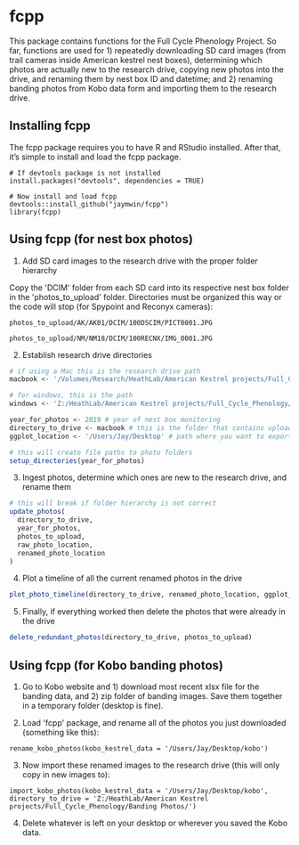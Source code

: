 
<!-- README.md is generated from README.Rmd. Please edit that file -->

fcpp
=============

This package contains functions for the Full Cycle Phenology Project. So far, functions are used for 1) repeatedly downloading SD card
images (from trail cameras inside American kestrel nest boxes), determining which photos are actually new to the research drive, copying
new photos into the drive, and renaming them by nest box ID and datetime; and 2) renaming banding photos from Kobo data form and importing them to the research drive.

Installing fcpp
------------------------

The fcpp package requires you to have R and RStudio installed.
After that, it’s simple to install and load the fcpp package.

    # If devtools package is not installed
    install.packages("devtools", dependencies = TRUE)

    # Now install and load fcpp
    devtools::install_github("jaymwin/fcpp")
    library(fcpp)

Using fcpp (for nest box photos)
-------------------

1. Add SD card images to the research drive with the proper folder hierarchy

Copy the 'DCIM' folder from each SD card into its respective nest box folder in the 'photos_to_upload' folder. Directories must be organized this way or the code will stop (for Spypoint and Reconyx cameras):

`photos_to_upload/AK/AK01/DCIM/100DSCIM/PICT0001.JPG`

`photos_to_upload/NM/NM18/DCIM/100RECNX/IMG_0001.JPG`

2.  Establish research drive directories

``` r
# if using a Mac this is the research drive path
macbook <- '/Volumes/Research/HeathLab/American Kestrel projects/Full_Cycle_Phenology/'

# for windows, this is the path
windows <- 'Z:/HeathLab/American Kestrel projects/Full_Cycle_Phenology/'

year_for_photos <- 2019 # year of nest box monitoring
directory_to_drive <- macbook # this is the folder that contains upload/raw/renamed folders
ggplot_location <- '/Users/Jay/Desktop' # path where you want to export the timeline plot

# this will create file paths to photo folders
setup_directories(year_for_photos)
```

3.  Ingest photos, determine which ones are new to the research drive,
    and rename them

``` r
# this will break if folder hierarchy is not correct
update_photos(
  directory_to_drive,
  year_for_photos,
  photos_to_upload,
  raw_photo_location,
  renamed_photo_location
)
```

4.  Plot a timeline of all the current renamed photos in the drive

``` r
plot_photo_timeline(directory_to_drive, renamed_photo_location, ggplot_location)  
```

5.  Finally, if everything worked then delete the photos that were
    already in the drive

``` r
delete_redundant_photos(directory_to_drive, photos_to_upload)
```

Using fcpp (for Kobo banding photos)
-------------------

1. Go to Kobo website and 1) download most recent xlsx file for the banding data, and 2) zip folder of banding images. Save them together in a temporary folder (desktop is fine).

2. Load 'fcpp' package, and rename all of the photos you just downloaded (something like this): 

`rename_kobo_photos(kobo_kestrel_data = '/Users/Jay/Desktop/kobo')`

3. Now import these renamed images to the research drive (this will only copy in new images to): 

`import_kobo_photos(kobo_kestrel_data = '/Users/Jay/Desktop/kobo', directory_to_drive = 'Z:/HeathLab/American Kestrel projects/Full_Cycle_Phenology/Banding Photos/')`

4. Delete whatever is left on your desktop or wherever you saved the Kobo data.
